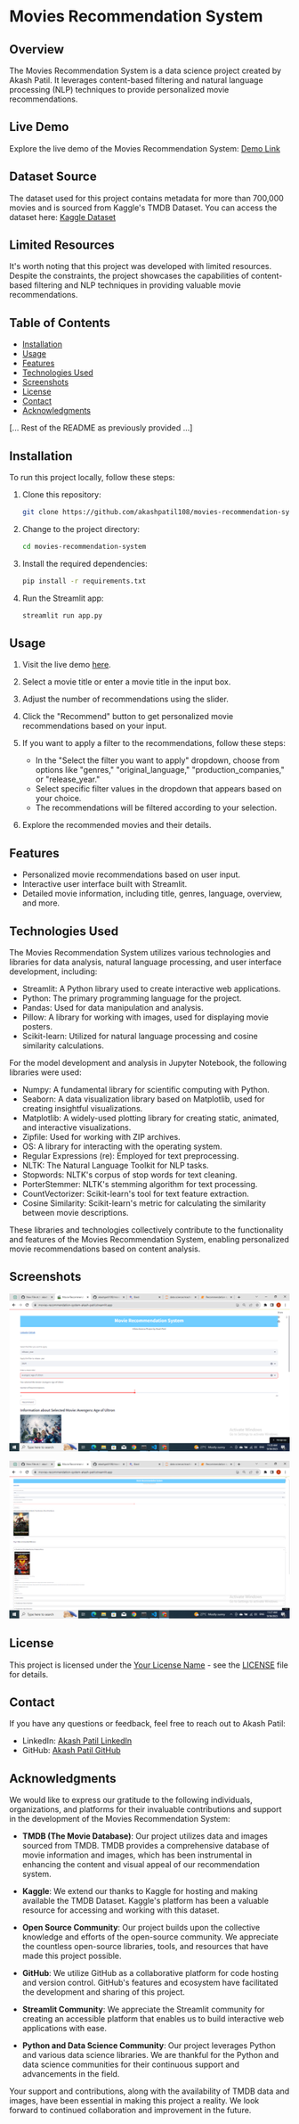 # Movies Recommendation System

## Overview

The Movies Recommendation System is a data science project created by Akash Patil. It leverages content-based filtering and natural language processing (NLP) techniques to provide personalized movie recommendations.

## Live Demo

Explore the live demo of the Movies Recommendation System: [Demo Link](https://movies-recommendation-system-akash-patil.streamlit.app/)

## Dataset Source

The dataset used for this project contains metadata for more than 700,000 movies and is sourced from Kaggle's TMDB Dataset. You can access the dataset here: [Kaggle Dataset](https://www.kaggle.com/datasets/akshaypawar7/millions-of-movies/)

## Limited Resources

It's worth noting that this project was developed with limited resources. Despite the constraints, the project showcases the capabilities of content-based filtering and NLP techniques in providing valuable movie recommendations.

## Table of Contents

- [Installation](#installation)
- [Usage](#usage)
- [Features](#features)
- [Technologies Used](#technologies-used)
- [Screenshots](#screenshots)
- [License](#license)
- [Contact](#contact)
- [Acknowledgments](#acknowledgments)

[... Rest of the README as previously provided ...]


## Installation

To run this project locally, follow these steps:

1. Clone this repository:

   ```bash
   git clone https://github.com/akashpatil108/movies-recommendation-system.git
   ```

2. Change to the project directory:

   ```bash
   cd movies-recommendation-system
   ```

3. Install the required dependencies:

   ```bash
   pip install -r requirements.txt
   ```

4. Run the Streamlit app:

   ```bash
   streamlit run app.py
   ```

## Usage

1. Visit the live demo [here](https://movies-recommendation-system-akash-patil.streamlit.app/).

2. Select a movie title or enter a movie title in the input box.

3. Adjust the number of recommendations using the slider.

4. Click the "Recommend" button to get personalized movie recommendations based on your input.

5. If you want to apply a filter to the recommendations, follow these steps:
   - In the "Select the filter you want to apply" dropdown, choose from options like "genres," "original_language," "production_companies," or "release_year."
   - Select specific filter values in the dropdown that appears based on your choice.
   - The recommendations will be filtered according to your selection.

6. Explore the recommended movies and their details.


## Features

- Personalized movie recommendations based on user input.
- Interactive user interface built with Streamlit.
- Detailed movie information, including title, genres, language, overview, and more.

## Technologies Used

The Movies Recommendation System utilizes various technologies and libraries for data analysis, natural language processing, and user interface development, including:

- Streamlit: A Python library used to create interactive web applications.
- Python: The primary programming language for the project.
- Pandas: Used for data manipulation and analysis.
- Pillow: A library for working with images, used for displaying movie posters.
- Scikit-learn: Utilized for natural language processing and cosine similarity calculations.

For the model development and analysis in Jupyter Notebook, the following libraries were used:

- Numpy: A fundamental library for scientific computing with Python.
- Seaborn: A data visualization library based on Matplotlib, used for creating insightful visualizations.
- Matplotlib: A widely-used plotting library for creating static, animated, and interactive visualizations.
- Zipfile: Used for working with ZIP archives.
- OS: A library for interacting with the operating system.
- Regular Expressions (re): Employed for text preprocessing.
- NLTK: The Natural Language Toolkit for NLP tasks.
- Stopwords: NLTK's corpus of stop words for text cleaning.
- PorterStemmer: NLTK's stemming algorithm for text processing.
- CountVectorizer: Scikit-learn's tool for text feature extraction.
- Cosine Similarity: Scikit-learn's metric for calculating the similarity between movie descriptions.

These libraries and technologies collectively contribute to the functionality and features of the Movies Recommendation System, enabling personalized movie recommendations based on content analysis.



## Screenshots
![Screenshot 2](https://github.com/akashpatil108/movies-recommendation-system/blob/962f7d4bc6045620a6c33c214194362ebc7d73f0/Screenshot%20(22).png)

![Screenshot 1](https://github.com/akashpatil108/movies-recommendation-system/blob/962f7d4bc6045620a6c33c214194362ebc7d73f0/Screenshot%20(20).png)



## License

This project is licensed under the [Your License Name](LICENSE) - see the [LICENSE](LICENSE) file for details.

## Contact

If you have any questions or feedback, feel free to reach out to Akash Patil:

- LinkedIn: [Akash Patil LinkedIn](https://www.linkedin.com/in/akash-patil-985a7a179/)
- GitHub: [Akash Patil GitHub](https://github.com/akashpatil108)

## Acknowledgments

We would like to express our gratitude to the following individuals, organizations, and platforms for their invaluable contributions and support in the development of the Movies Recommendation System:

- **TMDB (The Movie Database)**: Our project utilizes data and images sourced from TMDB. TMDB provides a comprehensive database of movie information and images, which has been instrumental in enhancing the content and visual appeal of our recommendation system.

- **Kaggle**: We extend our thanks to Kaggle for hosting and making available the TMDB Dataset. Kaggle's platform has been a valuable resource for accessing and working with this dataset.

- **Open Source Community**: Our project builds upon the collective knowledge and efforts of the open-source community. We appreciate the countless open-source libraries, tools, and resources that have made this project possible.

- **GitHub**: We utilize GitHub as a collaborative platform for code hosting and version control. GitHub's features and ecosystem have facilitated the development and sharing of this project.

- **Streamlit Community**: We appreciate the Streamlit community for creating an accessible platform that enables us to build interactive web applications with ease.

- **Python and Data Science Community**: Our project leverages Python and various data science libraries. We are thankful for the Python and data science communities for their continuous support and advancements in the field.

Your support and contributions, along with the availability of TMDB data and images, have been essential in making this project a reality. We look forward to continued collaboration and improvement in the future.




